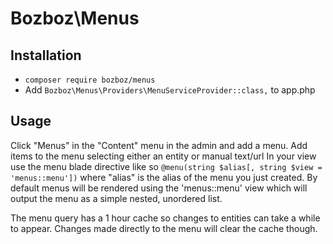 # Bozboz\Menus

## Installation

- `composer require bozboz/menus`
- Add `Bozboz\Menus\Providers\MenuServiceProvider::class,` to app.php

## Usage

Click "Menus" in the "Content" menu in the admin and add a menu.
Add items to the menu selecting either an entity or manual text/url
In your view use the menu blade directive like so `@menu(string $alias[, string $view = 'menus::menu'])` where "alias" is the alias of the menu you just created.
By default menus will be rendered using the 'menus::menu' view which will output the menu as a simple nested, unordered list.

The menu query has a 1 hour cache so changes to entities can take a while to appear. Changes made directly to the menu will clear the cache though.